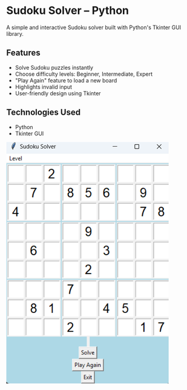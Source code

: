 # Sudoku Solver – Python

A simple and interactive Sudoku solver built with Python's Tkinter GUI library.

## Features
- Solve Sudoku puzzles instantly
- Choose difficulty levels: Beginner, Intermediate, Expert
- "Play Again" feature to load a new board
- Highlights invalid input
- User-friendly design using Tkinter

## Technologies Used
- Python
- Tkinter GUI

![Sudoku GUI Screenshot](screenshots/sudoku_solver1.png)
